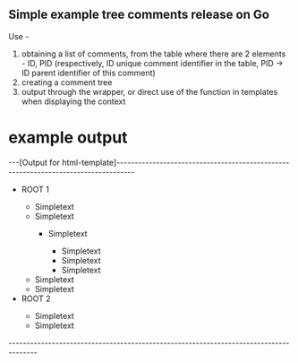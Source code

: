 Simple example tree comments release on Go
------------------------------------------
Use -
1) obtaining a list of comments,
from the table where there are 2 elements - ID, PID (respectively, ID unique comment identifier in the table, PID -> ID parent identifier of this comment)
2) creating a comment tree
3) output through the wrapper, or direct use of the function in templates when displaying the context

example output
==============

  
  ---[Output for html-template]-----------------------------------------------------------------------------------
<ul>
<li id='1_0'> ROOT 1 </li>
<ul>
<li id='3_1'> Simpletext </li>
<li id='4_1'> Simpletext </li>
<ul>
<li id='9_4'> Simpletext </li>
<ul>
<li id='10_9'> Simpletext </li>
<li id='11_9'> Simpletext </li>
<li id='12_9'> Simpletext </li>
</ul>
</ul>
<li id='7_1'> Simpletext </li>
<li id='8_1'> Simpletext </li>
</ul>
<li id='2_0'> ROOT 2 </li>
<ul>
<li id='5_2'> Simpletext </li>
<li id='6_2'> Simpletext </li>
</ul>
</ul>
--------------------------------------------------------------------------------------
